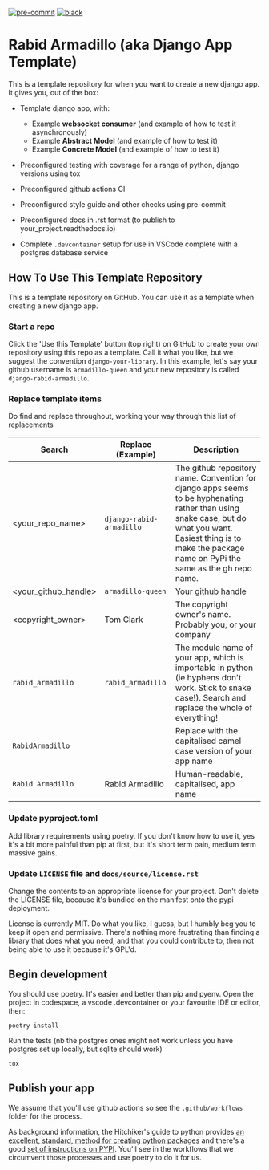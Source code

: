 <!--- The following badges don't work because they're templated... uncomment when filled out
[![PyPI version](https://badge.fury.io/py/{{library_name}}.svg)](https://badge.fury.io/py/{{library_name}})
[![codecov](https://codecov.io/gh/{{codecov_username}}/{{library_name}}/branch/master/graph/badge.svg)](https://codecov.io/gh/{{codecov_username}}/{{library_name}})
[![Documentation Status](https://readthedocs.org/projects/{{library_name}}/badge/?version=latest)](https://{{library_name}}.readthedocs.io/en/latest/?badge=latest)
--->

[![pre-commit](https://img.shields.io/badge/pre--commit-enabled-brightgreen?logo=pre-commit&logoColor=white)](https://github.com/pre-commit/pre-commit)
[![black](https://img.shields.io/badge/code%20style-black-000000.svg)](https://github.com/ambv/black)

# Rabid Armadillo (aka Django App Template)

This is a template repository for when you want to create a new django app. It gives you, out of the box:

- Template django app, with:

  - Example **websocket consumer** (and example of how to test it asynchronously)
  - Example **Abstract Model** (and example of how to test it)
  - Example **Concrete Model** (and example of how to test it)

- Preconfigured testing with coverage for a range of python, django versions using tox

- Preconfigured github actions CI

- Preconfigured style guide and other checks using pre-commit

- Preconfigured docs in .rst format (to publish to your_project.readthedocs.io)

- Complete `.devcontainer` setup for use in VSCode complete with a postgres database service

## How To Use This Template Repository

This is a template repository on GitHub. You can use it as a template when creating a new django app.

### Start a repo

Click the 'Use this Template' button (top right) on GitHub to create your own repository using this repo as a template.
Call it what you like, but we suggest the convention `django-your-library`.
In this example, let's say your github username is `armadillo-queen` and your new repository is called `django-rabid-armadillo`.

### Replace template items

Do find and replace throughout, working your way through this list of replacements

| Search               | Replace (Example)        | Description                                                                                                                                                                                                        |
| -------------------- | ------------------------ | ------------------------------------------------------------------------------------------------------------------------------------------------------------------------------------------------------------------ |
| <your_repo_name>     | `django-rabid-armadillo` | The github repository name. Convention for django apps seems to be hyphenating rather than using snake case, but do what you want. Easiest thing is to make the package name on PyPi the same as the gh repo name. |
| <your_github_handle> | `armadillo-queen`        | Your github handle                                                                                                                                                                                                 |
| <copyright_owner>    | Tom Clark                | The copyright owner's name. Probably you, or your company                                                                                                                                                          |
| `rabid_armadillo`    | `rabid_armadillo`        | The module name of your app, which is importable in python (ie hyphens don't work. Stick to snake case!). Search and replace the whole of everything!                                                              |
| `RabidArmadillo`     |                          | Replace with the capitalised camel case version of your app name                                                                                                                                                   |
| `Rabid Armadillo`    | Rabid Armadillo          | Human-readable, capitalised, app name                                                                                                                                                                              |

### Update pyproject.toml

Add library requirements using poetry. If you don't know how to use it, yes it's a bit more painful than pip at first, but it's short term pain, medium term massive gains.

### Update `LICENSE` file and `docs/source/license.rst`

Change the contents to an appropriate license for your project. Don't delete the LICENSE file, because it's bundled on the manifest onto the pypi deployment.

License is currently MIT. Do what you like, I guess, but I humbly beg you to keep it open and permissive. There's
nothing more frustrating than finding a library that does what you need, and that you could contribute to, then not
being able to use it because it's GPL'd.

## Begin development

You should use poetry. It's easier and better than pip and pyenv. Open the project in codespace, a vscode .devcontainer or your favourite IDE or editor, then:

```
poetry install
```

Run the tests (nb the postgres ones might not work unless you have postgres set up locally, but sqlite should work)

```
tox
```

## Publish your app

We assume that you'll use github actions so see the `.github/workflows` folder for the process.

As background information, the Hitchiker's guide to python provides [an excellent, standard, method for creating python packages](http://docs.python-guide.org/en/latest/writing/structure/) and there's a good [set of instructions on PYPI](https://packaging.python.org/tutorials/distributing-packages/#uploading-your-project-to-pypi). You'll see in the workflows that we circumvent those processes and use poetry to do it for us.
